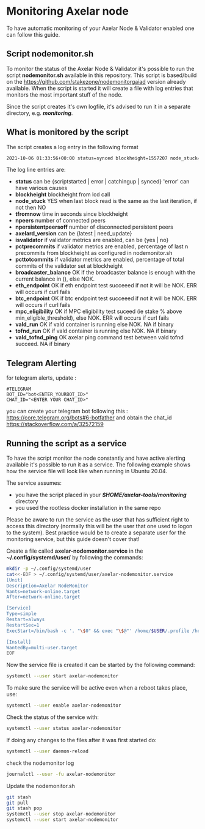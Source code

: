 # Monitoring Axelar node

To have automatic monitoring of your Axelar Node & Validator enabled one can follow this guide.

## Script nodemonitor.sh

To monitor the status of the Axelar Node & Validator it's possible to run the script **nodemonitor.sh** available in this repository.
This script is based/build on the <https://github.com/stakezone/nodemonitorgaiad> version already available.
When the script is started it will create a file with log entries that monitors the most important stuff of the node.

Since the script creates it's own logfile, it's advised to run it in a separate directory, e.g. **_monitoring_**.

## What is monitored by the script

The script creates a log entry in the following format

```bash
2021-10-06 01:33:56+00:00 status=synced blockheight=1557207 node_stuck=NO tfromnow=7 npeers=12 npersistentpeersoff=1 axelard_version=latest isvalidator=yes pctprecommits=1.00 pcttotcommits=1.0 broadcaster_balance=OK(50000) eth_endpoint=OK btc_endpoint=OK mpc_eligibility=OK vald_run=OK tofnd_run=OK vald_tofnd_ping=OK
```

The log line entries are:

* **status** can be {scriptstarted | error | catchingup | synced} 'error' can have various causes
* **blockheight** blockheight from lcd call
* **node_stuck** YES when last block read is the same as the last iteration, if not then NO
* **tfromnow** time in seconds since blockheight
* **npeers** number of connected peers
* **npersistentpeersoff** number of disconnected persistent peers
* **axelard_version** can be {latest | need_update}
* **isvalidator** if validator metrics are enabled, can be {yes | no}
* **pctprecommits** if validator metrics are enabled, percentage of last n precommits from blockheight as configured in nodemonitor.sh
* **pcttotcommits** if validator metrics are enabled, percentage of total commits of the validator set at blockheight
* **broadcaster_balance** OK if the broadcaster balance is enough with the current balance in (), else NOK.
* **eth_endpoint** OK if eth endpoint test succeeed if not it will be NOK. ERR will occurs if curl fails
* **btc_endpoint** OK if btc endpoint test succeeed if not it will be NOK. ERR will occurs if curl fails
* **mpc_eligibility** OK if MPC eligibility test suceed (ie stake % above min_eligible_threshold), else NOK. ERR will occurs if curl fails
* **vald_run** OK if vald container is running else NOK. NA if binary
* **tofnd_run** OK if vald container is running else NOK. NA if binary
* **vald_tofnd_ping** OK axelar ping command test between vald tofnd succeed. NA if binary

## Telegram Alerting

for telegram alerts, update :

```text
#TELEGRAM
BOT_ID="bot<ENTER_YOURBOT_ID>"
CHAT_ID="<ENTER YOUR CHAT_ID>"
```

you can create your telegram bot following this : <https://core.telegram.org/bots#6-botfather> and obtain the chat_id <https://stackoverflow.com/a/32572159>

## Running the script as a service

To have the script monitor the node constantly and have active alerting available it's possible to run it as a service.
The following example shows how the service file will look like when running in Ubuntu 20.04.

The service assumes:

* you have the script placed in your **_$HOME/axelar-tools/monitoring_** directory
* you used the rootless docker installation in the same repo

Please be aware to run the service as the user that has sufficient right to access this directory (normally this will be the user that one used to logon to the system). Best practice would be to create a separate user for the monitoring service, but this guide doesn't cover that!

Create a file called **axelar-nodemonitor.service** in the **~/.config/systemd/user/** by following the commands:

```bash
mkdir -p ~/.config/systemd/user
cat<<-EOF > ~/.config/systemd/user/axelar-nodemonitor.service
[Unit]
Description=Axelar NodeMonitor
Wants=network-online.target
After=network-online.target

[Service]
Type=simple
Restart=always
RestartSec=1
ExecStart=/bin/bash -c '. "\$0" && exec "\$@"' /home/$USER/.profile /home/$USER/axelar-tools/monitoring/nodemonitor.sh

[Install]
WantedBy=multi-user.target
EOF
```

Now the service file is created it can be started by the following command:

```bash
systemctl --user start axelar-nodemonitor
```

To make sure the service will be active even when a reboot takes place, use:

```bash
systemctl --user enable axelar-nodemonitor
```

Check the status of the service with:

```bash
systemctl --user status axelar-nodemonitor
```

If doing any changes to the files after it was first started do:

```bash
systemctl --user daemon-reload
```

check the nodemonitor log

```bash
journalctl --user -fu axelar-nodemonitor
```

Update the nodemonitor.sh

```bash
git stash
git pull
git stash pop
systemctl --user stop axelar-nodemonitor
systemctl --user start axelar-nodemonitor
```

